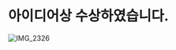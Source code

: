 # 아이디어상 수상하였습니다.
![IMG_2326](https://github.com/wooandrich/SKT_TECH4GOOD_backend/assets/101050466/237f7df4-4586-45d7-95cf-1d765c7f71de)
